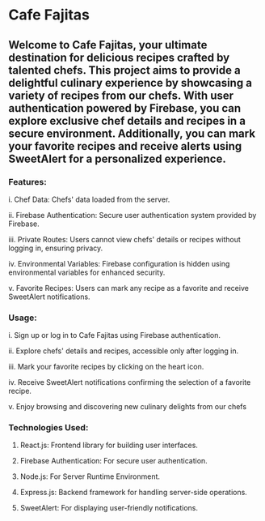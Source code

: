 # Cafe Fajitas
## Welcome to Cafe Fajitas, your ultimate destination for delicious recipes crafted by talented chefs. This project aims to provide a delightful culinary experience by showcasing a variety of recipes from our chefs. With user authentication powered by Firebase, you can explore exclusive chef details and recipes in a secure environment. Additionally, you can mark your favorite recipes and receive alerts using SweetAlert for a personalized experience.

### Features:
i. Chef Data: Chefs' data loaded from the server.

ii. Firebase Authentication: Secure user authentication system provided by Firebase.

iii. Private Routes: Users cannot view chefs' details or recipes without logging in, ensuring privacy.

iv. Environmental Variables: Firebase configuration is hidden using environmental variables for enhanced security.

v. Favorite Recipes: Users can mark any recipe as a favorite and receive SweetAlert notifications.

### Usage:
i. Sign up or log in to Cafe Fajitas using Firebase authentication.

ii. Explore chefs' details and recipes, accessible only after logging in.

iii. Mark your favorite recipes by clicking on the heart icon.

iv. Receive SweetAlert notifications confirming the selection of a favorite recipe.

v. Enjoy browsing and discovering new culinary delights from our chefs

### Technologies Used:
1. React.js: Frontend library for building user interfaces.

2. Firebase Authentication: For secure user authentication.

3. Node.js: For Server Runtime Environment.

4. Express.js: Backend framework for handling server-side operations.

5. SweetAlert: For displaying user-friendly notifications.
